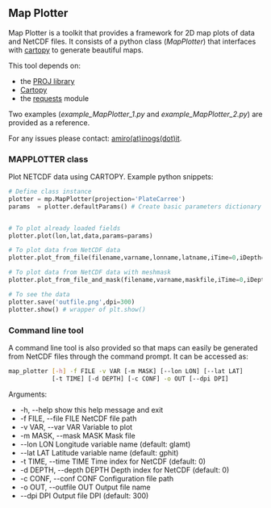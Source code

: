 ## Map Plotter

Map Plotter is a toolkit that provides a framework for 2D map plots of data and NetCDF files. It consists of a python class (_MapPlotter_) that interfaces with [cartopy](https://scitools.org.uk/cartopy/docs/latest/) to generate beautiful maps.

This tool depends on:
* the [PROJ library](https://proj.org/)
* [Cartopy](https://scitools.org.uk/cartopy/docs/latest/)
* the [requests](https://pypi.org/project/requests/) module

Two examples (_example_MapPlotter_1.py_ and _example_MapPlotter_2.py_) are provided as a reference.

For any issues please contact: [amiro(at)inogs(dot)it](mailto:amiro@inogs.it).

### MAPPLOTTER class

Plot NETCDF data using CARTOPY. Example python snippets:

```python
# Define class instance
plotter = mp.MapPlotter(projection='PlateCarree')
params  = plotter.defaultParams() # Create basic parameters dictionary


# To plot already loaded fields
plotter.plot(lon,lat,data,params=params)

# To plot data from NetCDF data
plotter.plot_from_file(filename,varname,lonname,latname,iTime=0,iDepth=0,params=params)

# To plot data from NetCDF data with meshmask
plotter.plot_from_file_and_mask(filename,varname,maskfile,iTime=0,iDepth=0,masklon="glamt",masklat="gphit",params=params)

# To see the data
plotter.save('outfile.png',dpi=300)
plotter.show() # wrapper of plt.show()
```
### Command line tool

A command line tool is also provided so that maps can easily be generated from NetCDF files through the command prompt. It can be accessed as:
```bash
map_plotter [-h] -f FILE -v VAR [-m MASK] [--lon LON] [--lat LAT] 
			[-t TIME] [-d DEPTH] [-c CONF] -o OUT [--dpi DPI]
```
Arguments:
* -h, --help               show this help message and exit
* -f FILE, --file FILE     NetCDF file path
* -v VAR, --var VAR        Variable to plot
* -m MASK, --mask MASK     Mask file
* --lon LON                Longitude variable name (default: glamt)
* --lat LAT                Latitude variable name (default: gphit)
* -t TIME, --time TIME     Time index for NetCDF (default: 0)
* -d DEPTH, --depth DEPTH  Depth index for NetCDF (default: 0)
* -c CONF, --conf CONF     Configuration file path
* -o OUT, --outfile OUT    Output file name
* --dpi DPI                Output file DPI (default: 300)
